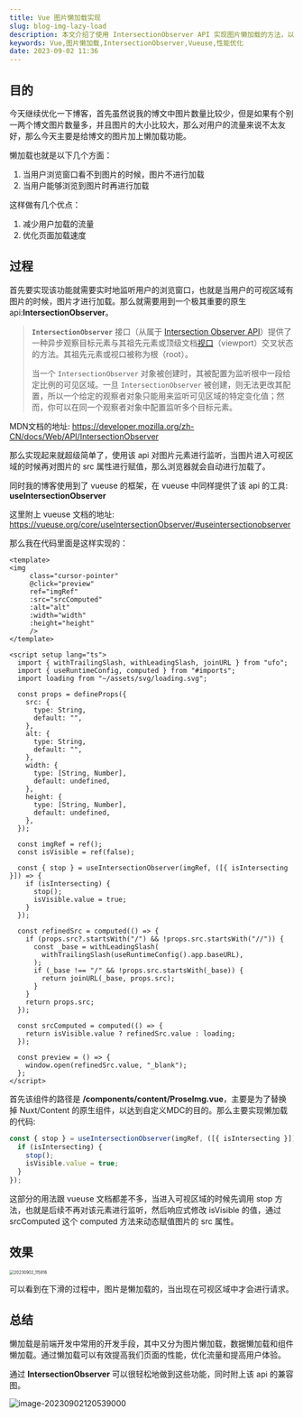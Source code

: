 ```yaml
---
title: Vue 图片懒加载实现
slug: blog-img-lazy-load
description: 本文介绍了使用 IntersectionObserver API 实现图片懒加载的方法，以及如何使用 Vueuse 的 useIntersectionObserver 工具简化代码，有效优化网站性能和用户体验。
keywords: Vue,图片懒加载,IntersectionObserver,Vueuse,性能优化
date: 2023-09-02 11:36
---
```


## 目的

今天继续优化一下博客，首先虽然说我的博文中图片数量比较少，但是如果有个别一两个博文图片数量多，并且图片的大小比较大，那么对用户的流量来说不太友好，那么今天主要是给博文的图片加上懒加载功能。

懒加载也就是以下几个方面：

1. 当用户浏览窗口看不到图片的时候，图片不进行加载
2. 当用户能够浏览到图片时再进行加载

这样做有几个优点：

1. 减少用户加载的流量
2. 优化页面加载速度

## 过程

首先要实现该功能就需要实时地监听用户的浏览窗口，也就是当用户的可视区域有图片的时候，图片才进行加载。那么就需要用到一个极其重要的原生 api:**IntersectionObserver**。

> **`IntersectionObserver`** 接口（从属于 [Intersection Observer API](https://developer.mozilla.org/zh-CN/docs/Web/API/Intersection_Observer_API)）提供了一种异步观察目标元素与其祖先元素或顶级文档[视口](https://developer.mozilla.org/zh-CN/docs/Glossary/Viewport)（viewport）交叉状态的方法。其祖先元素或视口被称为根（root）。
>
> 当一个 `IntersectionObserver` 对象被创建时，其被配置为监听根中一段给定比例的可见区域。一旦 `IntersectionObserver` 被创建，则无法更改其配置，所以一个给定的观察者对象只能用来监听可见区域的特定变化值；然而，你可以在同一个观察者对象中配置监听多个目标元素。

MDN文档的地址: https://developer.mozilla.org/zh-CN/docs/Web/API/IntersectionObserver

那么实现起来就超级简单了，使用该 api 对图片元素进行监听，当图片进入可视区域的时候再对图片的 src 属性进行赋值，那么浏览器就会自动进行加载了。

同时我的博客使用到了 vueuse 的框架，在 vueuse 中同样提供了该 api 的工具: **useIntersectionObserver**

这里附上 vueuse 文档的地址: https://vueuse.org/core/useIntersectionObserver/#useintersectionobserver

那么我在代码里面是这样实现的：

```vue
<template>
<img
     class="cursor-pointer"
     @click="preview"
     ref="imgRef"
     :src="srcComputed"
     :alt="alt"
     :width="width"
     :height="height"
     />
</template>

<script setup lang="ts">
  import { withTrailingSlash, withLeadingSlash, joinURL } from "ufo";
  import { useRuntimeConfig, computed } from "#imports";
  import loading from "~/assets/svg/loading.svg";

  const props = defineProps({
    src: {
      type: String,
      default: "",
    },
    alt: {
      type: String,
      default: "",
    },
    width: {
      type: [String, Number],
      default: undefined,
    },
    height: {
      type: [String, Number],
      default: undefined,
    },
  });

  const imgRef = ref();
  const isVisible = ref(false);

  const { stop } = useIntersectionObserver(imgRef, ([{ isIntersecting }]) => {
    if (isIntersecting) {
      stop();
      isVisible.value = true;
    }
  });

  const refinedSrc = computed(() => {
    if (props.src?.startsWith("/") && !props.src.startsWith("//")) {
      const _base = withLeadingSlash(
        withTrailingSlash(useRuntimeConfig().app.baseURL),
      );
      if (_base !== "/" && !props.src.startsWith(_base)) {
        return joinURL(_base, props.src);
      }
    }
    return props.src;
  });

  const srcComputed = computed(() => {
    return isVisible.value ? refinedSrc.value : loading;
  });

  const preview = () => {
    window.open(refinedSrc.value, "_blank");
  };
</script>

```

首先该组件的路径是 **/components/content/ProseImg.vue**，主要是为了替换掉 Nuxt/Content 的原生组件，以达到自定义MDC的目的。那么主要实现懒加载的代码:

```ts
const { stop } = useIntersectionObserver(imgRef, ([{ isIntersecting }]) => {
  if (isIntersecting) {
    stop();
    isVisible.value = true;
  }
});
```

这部分的用法跟 vueuse 文档都差不多，当进入可视区域的时候先调用 stop 方法，也就是后续不再对该元素进行监听，然后响应式修改 isVisible 的值，通过 srcComputed 这个 computed 方法来动态赋值图片的 src 属性。

## 效果

<img src="https://alickx-1300061766.cos.ap-guangzhou.myqcloud.com/img/20230902_115816.gif" alt="20230902_115816" style="zoom:50%;" />

可以看到在下滑的过程中，图片是懒加载的，当出现在可视区域中才会进行请求。



## 总结

懒加载是前端开发中常用的开发手段，其中又分为图片懒加载，数据懒加载和组件懒加载。通过懒加载可以有效提高我们页面的性能，优化流量和提高用户体验。

通过 **IntersectionObserver** 可以很轻松地做到这些功能，同时附上该 api 的兼容图。

![image-20230902120539000](https://alickx-1300061766.cos.ap-guangzhou.myqcloud.com/img/image-20230902120539000.png)

